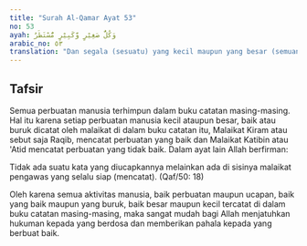 ```yaml
---
title: "Surah Al-Qamar Ayat 53"
no: 53
ayah: وَكُلُّ صَغِيْرٍ وَّكَبِيْرٍ مُّسْتَطَرٌ 
arabic_no: ٥٣
translation: "Dan segala (sesuatu) yang kecil maupun yang besar (semuanya) tertulis. "
---
```


## Tafsir

Semua perbuatan manusia terhimpun dalam buku catatan masing-masing. Hal itu karena setiap perbuatan manusia kecil ataupun besar, baik atau buruk dicatat oleh malaikat di dalam buku catatan itu, Malaikat Kiram atau sebut saja Raqib, mencatat perbuatan yang baik dan Malaikat Katibin atau 'Atid mencatat perbuatan yang tidak baik. Dalam ayat lain Allah berfirman: 

Tidak ada suatu kata yang diucapkannya melainkan ada di sisinya malaikat pengawas yang selalu siap (mencatat). (Qaf/50: 18) 

Oleh karena semua aktivitas manusia, baik perbuatan maupun ucapan, baik yang baik maupun yang buruk, baik besar maupun kecil tercatat di dalam buku catatan masing-masing, maka sangat mudah bagi Allah menjatuhkan hukuman kepada yang berdosa dan memberikan pahala kepada yang berbuat baik.